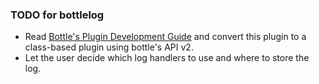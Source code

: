 ### TODO for bottlelog

* Read [Bottle's Plugin Development Guide](http://bottlepy.org/docs/dev/plugindev.html) and convert this plugin to a class-based plugin using bottle's API v2.
* Let the user decide which log handlers to use and where to store the log.

